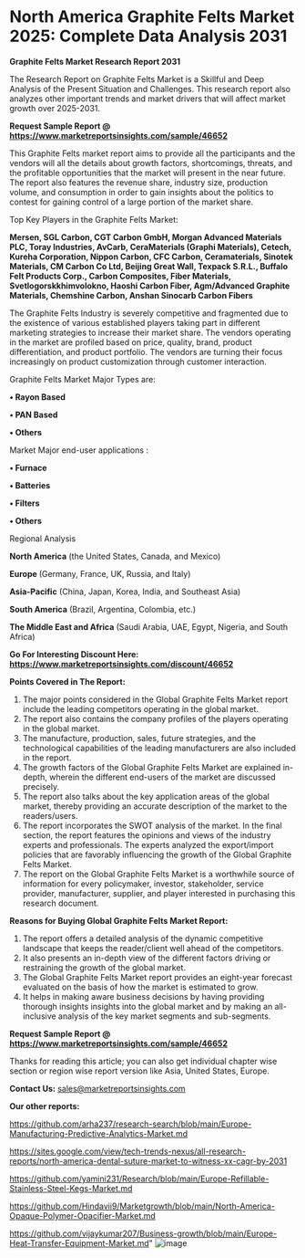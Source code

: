 # North America Graphite Felts Market 2025: Complete Data Analysis 2031

<strong>Graphite Felts Market Research Report 2031</strong>

The Research Report on Graphite Felts Market is a Skillful and Deep Analysis of the Present Situation and Challenges. This research report also analyzes other important trends and market drivers that will affect market growth over 2025-2031.

<strong>Request Sample Report @ <a href=https://www.marketreportsinsights.com/sample/46652>https://www.marketreportsinsights.com/sample/46652</a></strong>

This Graphite Felts market report aims to provide all the participants and the vendors will all the details about growth factors, shortcomings, threats, and the profitable opportunities that the market will present in the near future. The report also features the revenue share, industry size, production volume, and consumption in order to gain insights about the politics to contest for gaining control of a large portion of the market share.

Top Key Players in the Graphite Felts Market:

<strong>Mersen, SGL Carbon, CGT Carbon GmbH, Morgan Advanced Materials PLC, Toray Industries, AvCarb, CeraMaterials (Graphi Materials), Cetech, Kureha Corporation, Nippon Carbon, CFC Carbon, Ceramaterials, Sinotek Materials, CM Carbon Co Ltd, Beijing Great Wall, Texpack S.R.L., Buffalo Felt Products Corp., Carbon Composites, Fiber Materials, Svetlogorskkhimvolokno, Haoshi Carbon Fiber, Agm/Advanced Graphite Materials, Chemshine Carbon, Anshan Sinocarb Carbon Fibers</strong>

The Graphite Felts Industry is severely competitive and fragmented due to the existence of various established players taking part in different marketing strategies to increase their market share. The vendors operating in the market are profiled based on price, quality, brand, product differentiation, and product portfolio. The vendors are turning their focus increasingly on product customization through customer interaction.

Graphite Felts Market Major Types are:

<strong>•  Rayon Based

•  PAN Based

•  Others</strong>

Market Major end-user applications :

<strong>•  Furnace

•  Batteries

•  Filters

•  Others</strong>

Regional Analysis

</u><strong><b>North America</b></strong> (the United States, Canada, and Mexico)

<strong><b>Europe </b></strong>(Germany, France, UK, Russia, and Italy)

<strong><b>Asia-Pacific</b></strong> (China, Japan, Korea, India, and Southeast Asia)

<strong><b>South America</b></strong> (Brazil, Argentina, Colombia, etc.)

<strong><b>The Middle East and Africa</b></strong> (Saudi Arabia, UAE, Egypt, Nigeria, and South Africa)

<strong>Go For Interesting Discount Here: <a href=https://www.marketreportsinsights.com/discount/46652>https://www.marketreportsinsights.com/discount/46652</a></strong>

<strong>Points Covered in The Report:</strong>
<ol>
  <li>The major points considered in the Global Graphite Felts Market report include the leading competitors operating in the global market.</li>
  <li>The report also contains the company profiles of the players operating in the global market.</li>
  <li>The manufacture, production, sales, future strategies, and the technological capabilities of the leading manufacturers are also included in the report.</li>
  <li>The growth factors of the Global Graphite Felts Market are explained in-depth, wherein the different end-users of the market are discussed precisely.</li>
  <li>The report also talks about the key application areas of the global market, thereby providing an accurate description of the market to the readers/users.</li>
  <li>The report incorporates the SWOT analysis of the market. In the final section, the report features the opinions and views of the industry experts and professionals. The experts analyzed the export/import policies that are favorably influencing the growth of the Global Graphite Felts Market.</li>
  <li>The report on the Global Graphite Felts Market is a worthwhile source of information for every policymaker, investor, stakeholder, service provider, manufacturer, supplier, and player interested in purchasing this research document.</li>
</ol>
<strong>Reasons for Buying Global Graphite Felts Market Report:</strong>

<ol>
  <li>The report offers a detailed analysis of the dynamic competitive landscape that keeps the reader/client well ahead of the competitors.</li>
  <li>It also presents an in-depth view of the different factors driving or restraining the growth of the global market.</li>
  <li>The Global Graphite Felts Market report provides an eight-year forecast evaluated on the basis of how the market is estimated to grow.</li>
  <li>It helps in making aware business decisions by having providing thorough insights insights into the global market and by making an all-inclusive analysis of the key market segments and sub-segments.</li>
</ol>
<strong>Request Sample Report @ <a href=https://www.marketreportsinsights.com/sample/46652>https://www.marketreportsinsights.com/sample/46652</a></strong>


Thanks for reading this article; you can also get individual chapter wise section or region wise report version like Asia, United States, Europe.

<strong>Contact Us:</strong>
sales@marketreportsinsights.com

<strong>Our other reports:</strong>

<a href=https://github.com/arha237/research-search/blob/main/Europe-Manufacturing-Predictive-Analytics-Market.md>https://github.com/arha237/research-search/blob/main/Europe-Manufacturing-Predictive-Analytics-Market.md</a>

<a href=https://sites.google.com/view/tech-trends-nexus/all-research-reports/north-america-dental-suture-market-to-witness-xx-cagr-by-2031>https://sites.google.com/view/tech-trends-nexus/all-research-reports/north-america-dental-suture-market-to-witness-xx-cagr-by-2031</a>

<a href=https://github.com/yamini231/Research/blob/main/Europe-Refillable-Stainless-Steel-Kegs-Market.md>https://github.com/yamini231/Research/blob/main/Europe-Refillable-Stainless-Steel-Kegs-Market.md</a>

<a href=https://github.com/Hindavii9/Marketgrowth/blob/main/North-America-Opaque-Polymer-Opacifier-Market.md>https://github.com/Hindavii9/Marketgrowth/blob/main/North-America-Opaque-Polymer-Opacifier-Market.md</a>

<a href=https://github.com/vijaykumar207/Business-growth/blob/main/Europe-Heat-Transfer-Equipment-Market.md>https://github.com/vijaykumar207/Business-growth/blob/main/Europe-Heat-Transfer-Equipment-Market.md</a>"
![image](https://github.com/user-attachments/assets/7f6a068a-a3a2-49d7-a34e-fc8c31aeb988)

